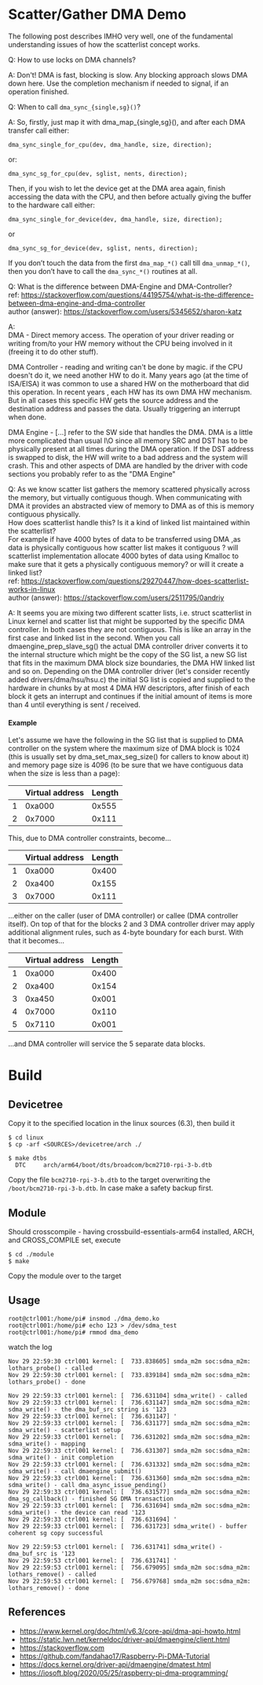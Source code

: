 # Scatter/Gather DMA Demo

The following post describes IMHO very well, one of the fundamental understanding issues of how the scatterlist concept works.  

Q: How to use locks on DMA channels?  

A: Don't! DMA is fast, blocking is slow. Any blocking approach slows DMA down here. Use the completion mechanism if needed to signal, if an operation finished.  

Q: When to call `dma_sync_{single,sg}()`?  

A: So, firstly, just map it with dma_map_{single,sg}(), and after each DMA transfer call either:  
```
dma_sync_single_for_cpu(dev, dma_handle, size, direction);
```
or:  
```
dma_sync_sg_for_cpu(dev, sglist, nents, direction);
```
Then, if you wish to let the device get at the DMA area again, finish accessing the data with the CPU, and then before actually giving the buffer to the hardware call either:  
```
dma_sync_single_for_device(dev, dma_handle, size, direction);
```
or
```
dma_sync_sg_for_device(dev, sglist, nents, direction);
```
If you don’t touch the data from the first `dma_map_*()` call till `dma_unmap_*()`, then you don’t have to call the `dma_sync_*()` routines at all.  

Q: What is the difference between DMA-Engine and DMA-Controller?  
ref: https://stackoverflow.com/questions/44195754/what-is-the-difference-between-dma-engine-and-dma-controller  
author (answer): https://stackoverflow.com/users/5345652/sharon-katz  

A:   
DMA - Direct memory access. The operation of your driver reading or writing from/to your HW memory without the CPU being involved in it (freeing it to do other stuff).  

DMA Controller - reading and writing can't be done by magic. if the CPU doesn't do it, we need another HW to do it. Many years ago (at the time of ISA/EISA) it was common to use a shared HW on the motherboard that did this operation. In recent years , each HW has its own DMA HW mechanism. But in all cases this specific HW gets the source address and the destination address and passes the data. Usually triggering an interrupt when done.  

DMA Engine - [...] refer to the SW side that handles the DMA. DMA is a little more complicated than usual I\O since all memory SRC and DST has to be physically present at all times during the DMA operation. If the DST address is swapped to disk, the HW will write to a bad address and the system will crash. This and other aspects of DMA are handled by the driver with code sections you probably refer to as the "DMA Engine"   


Q: As we know scatter list gathers the memory scattered physically across the memory, but virtually contiguous though. When communicating with DMA it provides an abstracted view of memory to DMA as of this is memory contiguous physically.  
How does scatterlist handle this? Is it a kind of linked list maintained within the scatterlist?  
For example if have 4000 bytes of data to be transferred using DMA ,as data is physically contiguous how scatter list makes it contiguous ? will scatterlist implementation allocate 4000 bytes of data using Kmalloc to make sure that it gets a physically contiguous memory? or will it create a linked list?  
ref: https://stackoverflow.com/questions/29270447/how-does-scatterlist-works-in-linux  
author (answer): https://stackoverflow.com/users/2511795/0andriy  

A: It seems you are mixing two different scatter lists, i.e. struct scatterlist in Linux kernel and scatter list that might be supported by the specific DMA controller. In both cases they are not contiguous. This is like an array in the first case and linked list in the second. When you call dmaengine_prep_slave_sg() the actual DMA controller driver converts it to the internal structure which might be the copy of the SG list, a new SG list that fits in the maximum DMA block size boundaries, the DMA HW linked list and so on. Depending on the DMA controller driver (let's consider recently added drivers/dma/hsu/hsu.c) the initial SG list is copied and supplied to the hardware in chunks by at most 4 DMA HW descriptors, after finish of each block it gets an interrupt and continues if the initial amount of items is more than 4 until everything is sent / received.  

#### Example

Let's assume we have the following in the SG list that is supplied to DMA controller on the system where the maximum size of DMA block is 1024 (this is usually set by dma_set_max_seg_size() for callers to know about it) and memory page size is 4096 (to be sure that we have contiguous data when the size is less than a page):  

|	| Virtual address |	Length |
|---|-----------------|--------|
| 1 |          0xa000 |  0x555 |
| 2 |          0x7000 |  0x111 |

This, due to DMA controller constraints, become...  

|   | Virtual address | Length |
|---|-----------------|--------|
| 1 |          0xa000 |  0x400 |
| 2 |          0xa400 |  0x155 |
| 3 |          0x7000 |  0x111 |

...either on the caller (user of DMA controller) or callee (DMA controller itself). On top of that for the blocks 2 and 3 DMA controller driver may apply additional alignment rules, such as 4-byte boundary for each burst. With that it becomes...  

|   | Virtual address | Length |
|---|-----------------|--------|
| 1 |          0xa000 |  0x400 |
| 2 |          0xa400 |  0x154 |
| 3 |          0xa450 |  0x001 |
| 4 |          0x7000 |  0x110 |
| 5 |          0x7110 |  0x001 |

...and DMA controller will service the 5 separate data blocks.  

# Build

## Devicetree

Copy it to the specified location in the linux sources (6.3), then build it  
```
$ cd linux
$ cp -arf <SOURCES>/devicetree/arch ./

$ make dtbs
  DTC     arch/arm64/boot/dts/broadcom/bcm2710-rpi-3-b.dtb
```
Copy the file `bcm2710-rpi-3-b.dtb` to the target overwriting the `/boot/bcm2710-rpi-3-b.dtb`. In case make a safety backup first.  

## Module

Should crosscompile - having crossbuild-essentials-arm64 installed, ARCH, and CROSS_COMPILE set, execute  
```
$ cd ./module
$ make
```
Copy the module over to the target  

## Usage

```
root@ctrl001:/home/pi# insmod ./dma_demo.ko 
root@ctrl001:/home/pi# echo 123 > /dev/sdma_test 
root@ctrl001:/home/pi# rmmod dma_demo
```
watch the log  
```
Nov 29 22:59:30 ctrl001 kernel: [  733.838605] smda_m2m soc:sdma_m2m: lothars_probe() - called
Nov 29 22:59:30 ctrl001 kernel: [  733.839184] smda_m2m soc:sdma_m2m: lothars_probe() - done

Nov 29 22:59:33 ctrl001 kernel: [  736.631104] sdma_write() - called
Nov 29 22:59:33 ctrl001 kernel: [  736.631147] smda_m2m soc:sdma_m2m: sdma_write() - the dma_buf_src string is '123
Nov 29 22:59:33 ctrl001 kernel: [  736.631147] '
Nov 29 22:59:33 ctrl001 kernel: [  736.631177] smda_m2m soc:sdma_m2m: sdma_write() - scatterlist setup
Nov 29 22:59:33 ctrl001 kernel: [  736.631202] smda_m2m soc:sdma_m2m: sdma_write() - mapping
Nov 29 22:59:33 ctrl001 kernel: [  736.631307] smda_m2m soc:sdma_m2m: sdma_write() - init completion
Nov 29 22:59:33 ctrl001 kernel: [  736.631332] smda_m2m soc:sdma_m2m: sdma_write() - call dmaengine_submit()
Nov 29 22:59:33 ctrl001 kernel: [  736.631360] smda_m2m soc:sdma_m2m: sdma_write() - call dma_async_issue_pending()
Nov 29 22:59:33 ctrl001 kernel: [  736.631577] smda_m2m soc:sdma_m2m: dma_sg_callback() - finished SG DMA transaction
Nov 29 22:59:33 ctrl001 kernel: [  736.631694] smda_m2m soc:sdma_m2m: sdma_write() - the device can read '123
Nov 29 22:59:33 ctrl001 kernel: [  736.631694] '
Nov 29 22:59:33 ctrl001 kernel: [  736.631723] sdma_write() - buffer coherent sg copy successful

Nov 29 22:59:53 ctrl001 kernel: [  736.631741] sdma_write() - dma_buf_src is '123
Nov 29 22:59:53 ctrl001 kernel: [  736.631741] '
Nov 29 22:59:53 ctrl001 kernel: [  756.679095] smda_m2m soc:sdma_m2m: lothars_remove() - called
Nov 29 22:59:53 ctrl001 kernel: [  756.679768] smda_m2m soc:sdma_m2m: lothars_remove() - done
```

## References
* https://www.kernel.org/doc/html/v6.3/core-api/dma-api-howto.html
* https://static.lwn.net/kerneldoc/driver-api/dmaengine/client.html
* https://stackoverflow.com
* https://github.com/fandahao17/Raspberry-Pi-DMA-Tutorial
* https://docs.kernel.org/driver-api/dmaengine/dmatest.html
* https://iosoft.blog/2020/05/25/raspberry-pi-dma-programming/
